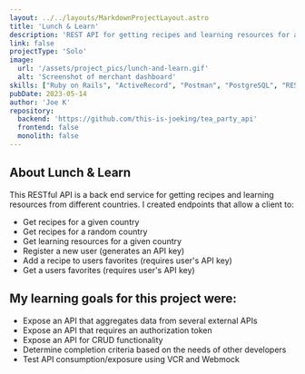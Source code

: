 ```yaml
---
layout: ../../layouts/MarkdownProjectLayout.astro
title: 'Lunch & Learn'
description: 'REST API for getting recipes and learning resources for any country'
link: false
projectType: 'Solo'
image: 
  url: '/assets/project_pics/lunch-and-learn.gif' 
  alt: 'Screenshot of merchant dashboard' 
skills: ["Ruby on Rails", "ActiveRecord", "Postman", "PostgreSQL", "REST API", "VCR & WebMock"]
pubDate: 2023-05-14
author: 'Joe K'
repository: 
  backend: 'https://github.com/this-is-joeking/tea_party_api'
  frontend: false
  monolith: false
---
```

## About Lunch & Learn
This RESTful API is a back end service for getting recipes and learning resources from different countries. I created endpoints that allow a client to:
- Get recipes for a given country
- Get recipes for a random country
- Get learning resources for a given country
- Register a new user (generates an API key)
- Add a recipe to users favorites (requires user's API key)
- Get a users favorites (requires user's API key)


## My learning goals for this project were:
- Expose an API that aggregates data from several external APIs
- Expose an API that requires an authorization token
- Expose an API for CRUD functionality
- Determine completion criteria based on the needs of other developers
- Test API consumption/exposure using VCR and Webmock
